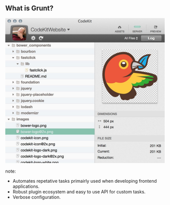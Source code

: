 ## What is Grunt?

![Screenshot of codekit for mac showing project files in the directory][codekit]<!-- element. <!-- .element: class="fragment" data-fragment-index="0" -->


[codekit]: /img/codekit.jpg
note:

- Automates repetative tasks primairly used when developing frontend applications.
- Robust plugin ecosystem and easy to use API for custom tasks.
- Verbose configuration.
